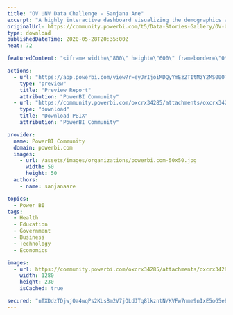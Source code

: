 ```yaml
---
title: "OV UNV Data Challenge - Sanjana Are"
excerpt: "A highly interactive dashboard visualizing the demographics and geographic mobilization of UNV volunteers from 2008-2019."
originalUrl: https://community.powerbi.com/t5/Data-Stories-Gallery/OV-UNV-Data-Challenge-Sanjana-Are/m-p/1128166
type: download
publishedDateTime: 2020-05-28T20:35:00Z
heat: 72

featuredContent: "<iframe width=\"800\" height=\"600\" frameborder=\"0\" src=\"https://app.powerbi.com/view?r=eyJrIjoiMDQyYmEzZTItMzY2MS00OThmLWEyNWQtMDA2YjY2ZGVmYjg4IiwidCI6IjRjY2NhM2I1LTcxY2QtNGU2ZC05NzRiLTRkOWJlYjk2YzZkNiIsImMiOjN9\"></iframe>"

actions:
  - url: "https://app.powerbi.com/view?r=eyJrIjoiMDQyYmEzZTItMzY2MS00OThmLWEyNWQtMDA2YjY2ZGVmYjg4IiwidCI6IjRjY2NhM2I1LTcxY2QtNGU2ZC05NzRiLTRkOWJlYjk2YzZkNiIsImMiOjN9"
    type: "preview"
    title: "Preview Report"
    attribution: "PowerBI Community"
  - url: "https://community.powerbi.com/oxcrx34285/attachments/oxcrx34285/DataStoriesGallery/4021/2/OV-UNV-Data-Challenge-Sanjana-Are.pbix"
    type: "download"
    title: "Download PBIX"
    attribution: "PowerBI Community"

provider:
  name: PowerBI Community
  domain: powerbi.com
  images:
    - url: /assets/images/organizations/powerbi.com-50x50.jpg
      width: 50
      height: 50
  authors:
    - name: sanjanaare

topics:
  - Power BI
tags:
  - Health
  - Education
  - Government
  - Business
  - Technology
  - Economics

images:
  - url: https://community.powerbi.com/oxcrx34285/attachments/oxcrx34285/DataStoriesGallery/4021/1/1280px-UN_Volunteers_logo.svg.png
    width: 1280
    height: 230
    isCached: true

secured: "nTXDdzTDjwjOa4wqPs2KLsBm2V7jQLdJTq8lkzntN/KVFw7nme9nIxE5oG5eE8DNWchE2Ln3xyQiqm7WfqD2YyCmdhZEf7wGqeYMNrNM2wLi3BwAe6Fr5eq65GK5glnGx6HgaoZSc+KXhcaEeZ46NLqCxIVGSyc+s8xVUjMHPOZZ69jgFbDUwcIbVAB4yzYUa7/misLJXKr9JrIWV5x8fVavodA8dRjZbBTWo/mLnddtXV+MNMhIMXP/PtrWiWF2Mh2TnIhc6L8gKy6L12m5en0dki+bYqinyAIKKFdJs60lTJM+EUEV1e/X0BmGBwqgiDGJMqtOXS8dls4MihJWI3GKhXDnq7GVuDTSbfVGzuo9hylTBh3e2Z8EFXS+PCVg;C9V9hOy6c6T+sumJkLEy1A=="
---
```


